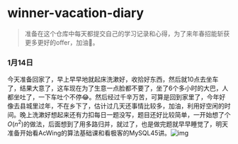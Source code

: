 # winner-vacation-diary

>准备在这个仓库中每天都提交自己的学习记录和心得，为了来年春招能斩获更多更好的offer，加油💪。

### 1月14日

今天准备回家了，早上早早地就起床洗漱好，收拾好东西，然后就10点去坐车了，结果大意了，这车现在为了生意一点脸都不要了，坐了6个多小时的大巴，人都坐吐了，一下车吐个不停😂。然后经过千辛万苦，可算是回到家里了，今年好像去县城里过年，不在乡下了，估计过几天还事情比较多，加油，利用好空闲的时间。晚上洗漱好想起来还有力扣每日一题没写，题目还好比较简单，一开始想了个$O(n^2)$的做法，后面想到了用多路归并，就过了，也是做完题就早早睡觉了，明天准备开始看AcWing的算法基础课和看极客的MySQL45讲。![img](https://gitee.com/cao_ziqiang/img/raw/master/20220115153944.jpg)